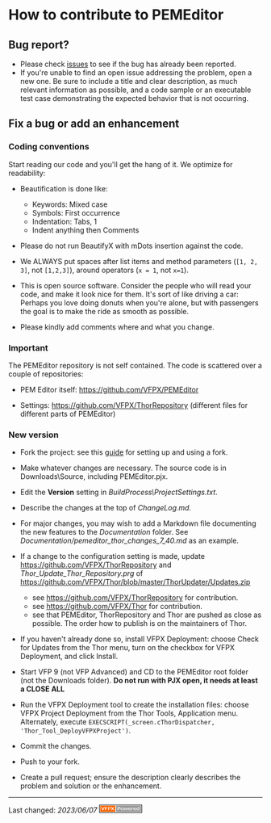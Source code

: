 # How to contribute to PEMEditor

## Bug report?
- Please check [issues](https://github.com/VFPX/PEMEditor/issues) to see if the bug has already been reported.
- If you're unable to find an open issue addressing the problem, open a new one. Be sure to include a title and clear description, as much relevant information as possible, and a code sample or an executable test case demonstrating the expected behavior that is not occurring.

## Fix a bug or add an enhancement

### Coding conventions
Start reading our code and you'll get the hang of it. We optimize for readability:

- Beautification is done like:
  - Keywords: Mixed case
  - Symbols: First occurrence
  - Indentation: Tabs, 1
  - Indent anything then Comments

- Please do not run BeautifyX with mDots insertion against the code. 

- We ALWAYS put spaces after list items and method parameters (`[1, 2, 3]`, not `[1,2,3]`), around operators (`x = 1`, not `x=1`).

- This is open source software. Consider the people who will read your code, and make it look nice for them. It's sort of like driving a car: Perhaps you love doing donuts when you're alone, but with passengers the goal is to make the ride as smooth as possible.

- Please kindly add comments where and what you change.

### Important
The PEMEditor repository is not self contained. The code is scattered over a couple of repositories:

- PEM Editor itself: https://github.com/VFPX/PEMEditor

- Settings: https://github.com/VFPX/ThorRepository (different files for different parts of PEMEditor)

### New version

- Fork the project: see this [guide](https://www.dataschool.io/how-to-contribute-on-github/) for setting up and using a fork.

- Make whatever changes are necessary. The source code is in Downloads\Source, including PEMEditor.pjx.

- Edit the **Version** setting in *BuildProcess\ProjectSettings.txt*.

- Describe the changes at the top of _ChangeLog.md_.

- For major changes, you may wish to add a Markdown file documenting the new features to the _Documentation_ folder. See _Documentation/pemeditor_thor_changes_7_40.md_ as an example.

- If a change to the configuration setting is made, update https://github.com/VFPX/ThorRepository and _Thor_Update_Thor_Repository.prg_ of https://github.com/VFPX/Thor/blob/master/ThorUpdater/Updates.zip
   - see https://github.com/VFPX/ThorRepository for contribution.
   - see https://github.com/VFPX/Thor for contribution.
   - see that PEMEditor, ThorRepository and Thor are pushed as close as possible. The order how to publish is on the maintainers of Thor.

- If you haven't already done so, install VFPX Deployment: choose Check for Updates from the Thor menu, turn on the checkbox for VFPX Deployment, and click Install.

- Start VFP 9 (not VFP Advanced) and CD to the PEMEditor root folder (not the Downloads folder). **Do not run with PJX open, it needs at least a CLOSE ALL**

- Run the VFPX Deployment tool to create the installation files: choose VFPX Project Deployment from the Thor Tools, Application menu. Alternately, execute ```EXECSCRIPT(_screen.cThorDispatcher, 'Thor_Tool_DeployVFPXProject')```.

- Commit the changes.

- Push to your fork.

- Create a pull request; ensure the description clearly describes the problem and solution or the enhancement.

----
Last changed: _2023/06/07_ ![Picture](../docs/pictures/vfpxpoweredby_alternative.gif)
